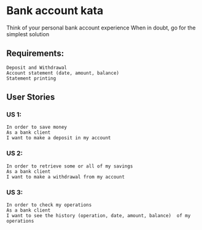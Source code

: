 # Bank account kata

Think of your personal bank account experience When in doubt, go for the
simplest solution

## Requirements:

```
Deposit and Withdrawal
Account statement (date, amount, balance)
Statement printing
```

## User Stories

### **US 1:**
```
In order to save money
As a bank client
I want to make a deposit in my account
```


### **US 2:**
```
In order to retrieve some or all of my savings
As a bank client
I want to make a withdrawal from my account
```

### **US 3:**
```
In order to check my operations
As a bank client
I want to see the history (operation, date, amount, balance)  of my operations
```
